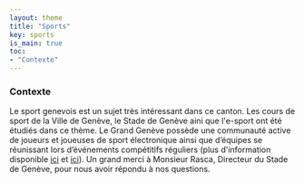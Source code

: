 ```yaml
---
layout: theme
title: "Sports"
key: sports
is_main: true
toc:
- "Contexte"
---
```


### Contexte

Le sport genevois est un sujet très intéressant dans ce canton. Les cours de sport de la Ville de Genève, le Stade de Genève aini que l'e-sport ont été étudiés dans ce thème. Le Grand Genève possède une communauté active de joueurs et joueuses de sport électronique ainsi que d’équipes se réunissant lors d’événements compétitifs réguliers (plus d'information disponible [ici](https://www.geneve.ch/fr/themes/sport/index-disciplines-sportives/sport) et [ici](https://geneva-e-sport.com/)). Un grand merci à Monsieur Rasca, Directeur du Stade de Genève, pour nous avoir répondu à nos questions.


